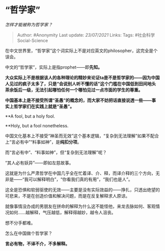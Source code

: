 # “哲学家”
*怎样才能被称为哲学家？*

> Author: #Anonymity
Last update: *23/07/2021* 
Links: 
Tags:  #社会科学Social-Science



在中文世界里，“哲学家”这个词实际上不是对应英文的philosopher，这完全是个误会。

中文的“哲学家”，实际上是指prophet——即**先知。**

**大众实际上不是根据该人的各种理论的精妙来论证ta是不是哲学家的——因为中国人见过的疯子太多了，只是“会说别人听不懂的话”这个门槛在中国低到田间地头茶余饭后一级，无法引起哪怕任何一个哪怕见过一点市面的学生的尊重。**

**中国基本上是不接受所谓“圣愚”的概念的，而大家不妨把话直接说透一些——事实上哲学家们在实践上就是“圣愚”。**

**A fool, but a holy fool.

**Holy, but a fool nonetheless.

中国文化基本上不接受“神圣而无效”这个基本逻辑，“复杂到无法理解”如果不配合上“言必有中”“料事如神”，是**纯扣分项**。

而“言必有中”、“料事如神”，但“复杂到无法理解”呢？

“其人必有妖异”——即如左慈故事。

这就是为什么严肃哲学在中国几乎全在忙着译、介、释，而译介释的三个方向，无非是——“我可以解释明白”，“你看我们真的有用”，“我们也是人”。

这全是恐惧和软弱驱使的无效——主要是没有实际效益的——挣扎，只透出绝望的可悲来，不是在创造价值和解决问题，而是在反复解释求人原谅。

就像事情没办成的男朋友在拼命的解释为什么这不能怪他，来龙去脉如何、客观情况如何……越解释，气压越低，解释得越妙，越令人沮丧。

想不分手都难。

怎么在中国做个哲学家？

**言必有物，不译不介，不多解释。**



